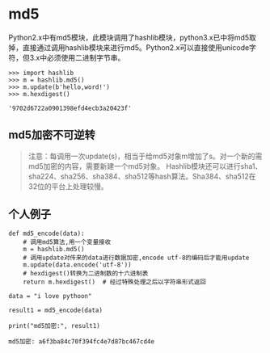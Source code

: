 # md5 #

Python2.x中有md5模块，此模块调用了hashlib模块，python3.x已中将md5取掉，直接通过调用hashlib模块来进行md5。Python2.x可以直接使用unicode字符，但3.x中必须使用二进制字节串。

	>>> import hashlib
	>>> m = hashlib.md5()
	>>> m.update(b'hello,word!')
	>>> m.hexdigest()
	
	'9702d6722a0901398efd4ecb3a20423f'

## md5加密不可逆转 ##

> 注意：每调用一次update(s)，相当于给md5对象m增加了s。对一个新的需md5加密的内容，需要新建一个md5对象。 
Hashlib模块还可以进行sha1、sha224、sha256、sha384、sha512等hash算法。Sha384、sha512在32位的平台上处理较慢。

## 个人例子 ##

	def md5_encode(data):
	    # 调用md5算法,用一个变量接收
	    m = hashlib.md5()
	    # 调用update对传来的data进行数据加密,encode utf-8的编码后才能用update
	    m.update(data.encode('utf-8'))
	    # hexdigest()转换为二进制数的十六进制表
	    return m.hexdigest()  # 经过特殊处理之后以字符串形式返回
	
	data = "i love pythoon"
	
	result1 = md5_encode(data)
	
	print("md5加密:", result1)
	
	md5加密: a6f3ba84c70f394fc4e7d87bc467cd4e
